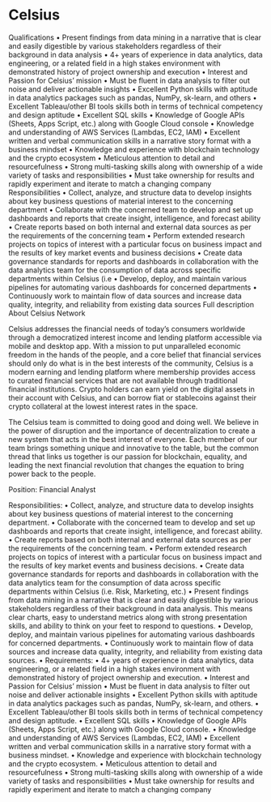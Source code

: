 # Celsius

Qualifications
•
Present findings from data mining in a narrative that is clear and easily digestible by various stakeholders regardless of their background in data analysis
•
4+ years of experience in data analytics, data engineering, or a related field in a high stakes environment with demonstrated history of project ownership and execution
•
Interest and Passion for Celsius’ mission
•
Must be fluent in data analysis to filter out noise and deliver actionable insights
•
Excellent Python skills with aptitude in data analytics packages such as pandas, NumPy, sk-learn, and others
•
Excellent Tableau/other BI tools skills both in terms of technical competency and design aptitude
•
Excellent SQL skills
•
Knowledge of Google APIs (Sheets, Apps Script, etc.) along with Google Cloud console
•
Knowledge and understanding of AWS Services (Lambdas, EC2, IAM)
•
Excellent written and verbal communication skills in a narrative story format with a business mindset
•
Knowledge and experience with blockchain technology and the crypto ecosystem
•
Meticulous attention to detail and resourcefulness
•
Strong multi-tasking skills along with ownership of a wide variety of tasks and responsibilities
•
Must take ownership for results and rapidly experiment and iterate to match a changing company
Responsibilities
•
Collect, analyze, and structure data to develop insights about key business questions of material interest to the concerning department
•
Collaborate with the concerned team to develop and set up dashboards and reports that create insight, intelligence, and forecast ability
•
Create reports based on both internal and external data sources as per the requirements of the concerning team
•
Perform extended research projects on topics of interest with a particular focus on business impact and the results of key market events and business decisions
•
Create data governance standards for reports and dashboards in collaboration with the data analytics team for the consumption of data across specific departments within Celsius (i.e
•
Develop, deploy, and maintain various pipelines for automating various dashboards for concerned departments
•
Continuously work to maintain flow of data sources and increase data quality, integrity, and reliability from existing data sources
Full description
About Celsius Network

Celsius addresses the financial needs of today’s consumers worldwide through a democratized interest income and lending platform accessible via mobile and desktop app. With a mission to put unparalleled economic freedom in the hands of the people, and a core belief that financial services should only do what is in the best interests of the community, Celsius is a modern earning and lending platform where membership provides access to curated financial services that are not available through traditional financial institutions. Crypto holders can earn yield on the digital assets in their account with Celsius, and can borrow fiat or stablecoins against their crypto collateral at the lowest interest rates in the space.

The Celsius team is committed to doing good and doing well. We believe in the power of disruption and the importance of decentralization to create a new system that acts in the best interest of everyone. Each member of our team brings something unique and innovative to the table, but the common thread that links us together is our passion for blockchain, equality, and leading the next financial revolution that changes the equation to bring power back to the people.

Position: Financial Analyst

Responsibilities:
• Collect, analyze, and structure data to develop insights about key business questions of material interest to the concerning department.
• Collaborate with the concerned team to develop and set up dashboards and reports that create insight, intelligence, and forecast ability.
• Create reports based on both internal and external data sources as per the requirements of the concerning team.
• Perform extended research projects on topics of interest with a particular focus on business impact and the results of key market events and business decisions.
• Create data governance standards for reports and dashboards in collaboration with the data analytics team for the consumption of data across specific departments within Celsius (i.e. Risk, Marketing, etc.)
• Present findings from data mining in a narrative that is clear and easily digestible by various stakeholders regardless of their background in data analysis. This means clear charts, easy to understand metrics along with strong presentation skills, and ability to think on your feet to respond to questions.
• Develop, deploy, and maintain various pipelines for automating various dashboards for concerned departments.
• Continuously work to maintain flow of data sources and increase data quality, integrity, and reliability from existing data sources.
• Requirements:
• 4+ years of experience in data analytics, data engineering, or a related field in a high stakes environment with demonstrated history of project ownership and execution.
• Interest and Passion for Celsius’ mission
• Must be fluent in data analysis to filter out noise and deliver actionable insights
• Excellent Python skills with aptitude in data analytics packages such as pandas, NumPy, sk-learn, and others.
• Excellent Tableau/other BI tools skills both in terms of technical competency and design aptitude.
• Excellent SQL skills
• Knowledge of Google APIs (Sheets, Apps Script, etc.) along with Google Cloud console.
• Knowledge and understanding of AWS Services (Lambdas, EC2, IAM)
• Excellent written and verbal communication skills in a narrative story format with a business mindset.
• Knowledge and experience with blockchain technology and the crypto ecosystem.
• Meticulous attention to detail and resourcefulness
• Strong multi-tasking skills along with ownership of a wide variety of tasks and responsibilities
• Must take ownership for results and rapidly experiment and iterate to match a changing company

